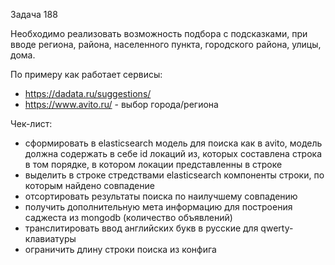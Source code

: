 Задача 188

Необходимо реализовать возможность подбора с подсказками, при вводе региона, района, населенного пункта, городского района, улицы, дома.

По примеру как работает сервисы:
- https://dadata.ru/suggestions/
- https://www.avito.ru/ - выбор города/региона

Чек-лист:
* сформировать в elasticsearch модель для поиска как в avito, модель должна содержать в себе id локаций из, которых составлена строка в том порядке, в котором локации представленны в строке
* выделить в строке стредствами elasticsearch компоненты строки, по которым найдено совпадение
* отсортировать результаты поиска по наилучшему совпадению
* получить дополнительную мета информацию для построения саджеста из mongodb (количество объявлений)
* транслитировать ввод английских букв в русские для qwerty-клавиатуры
* ограничить длину строки поиска из конфига
